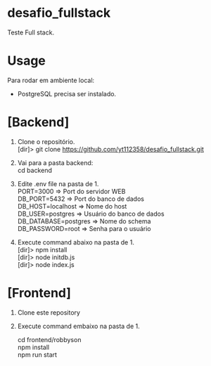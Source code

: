 # desafio_fullstack

Teste Full stack.

# Usage
Para rodar em ambiente local:

* PostgreSQL precisa ser instalado.

# [Backend]
1. Clone o repositório.<br/>
	[dir]> git clone https://github.com/yt112358/desafio_fullstack.git

2. Vai para a pasta backend: <br/>
  cd backend
  
3. Edite .env file na pasta de 1.<br/>
	PORT=3000             => Port do servidor WEB<br/>
	DB_PORT=5432          => Port do banco de dados<br/>
	DB_HOST=localhost     => Nome do host<br/>
	DB_USER=postgres      => Usuário do banco de dados<br/>
	DB_DATABASE=postgres  => Nome do schema<br/>
	DB_PASSWORD=root      => Senha para o usuário<br/>
  
4. Execute command abaixo na pasta de 1.<br/>
	[dir]> npm install<br/>
	[dir]> node initdb.js<br/>
	[dir]> node index.js<br/>
  
<p/>

# [Frontend]
1. Clone este repository
2. Execute command embaixo na pasta de 1.

  	cd frontend/robbyson<br/>
  	npm install<br/>
  	npm run start

